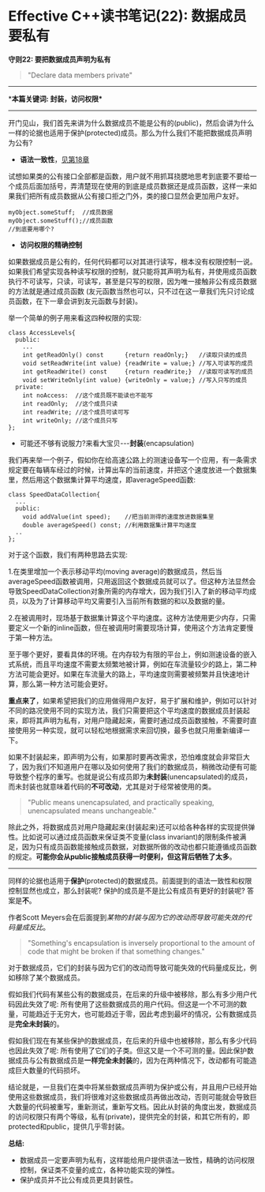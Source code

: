 # Effective C++读书笔记(22): 数据成员要私有

**守则22: 要把数据成员声明为私有**

> "Declare data members private"

------

***本篇关键词: 封装，访问权限\***

------

开门见山，我们首先来讲为什么数据成员不能是公有的(public)，然后会讲为什么一样的论据也适用于保护(protected)成员。那么为什么我们不能把数据成员声明为公有?

- **语法一致性**，[见第18章](https://zhuanlan.zhihu.com/p/76255433)

试想如果类的公有接口全部都是函数，用户就不用抓耳挠腮地思考到底要不要给一个成员后面加括号，弄清楚现在使用的到底是成员数据还是成员函数，这样一来如果我们把所有成员数据从公有接口拒之门外，类的接口显然会更加用户友好。

```text
myObject.someStuff;  //成员数据
myObject.someStuff();//成员函数
//到底要用哪个?
```

- **访问权限的精确控制**

如果数据成员是公有的，任何代码都可以对其进行读写，根本没有权限控制一说。如果我们希望实现各种读写权限的控制，就只能将其声明为私有，并使用成员函数执行不可读写，只读，可读写，甚至是只写的权限，因为唯一接触非公有成员数据的方法就是通过成员函数 (友元函数当然也可以，只不过在这一章我们先只讨论成员函数，在下一章会讲到友元函数与封装)。

举一个简单的例子用来看这四种权限的实现:

```text
class AccessLevels{
  public:
    ...
    int getReadOnly() const      {return readOnly;}   //读取只读的成员
    void setReadWrite(int value) {readWrite = value;} //写入可读写的成员
    int getReadWrite() const     {return readWrite;}  //读取可读写的成员
    void setWriteOnly(int value) {writeOnly = value;} //写入只写的成员
  private:
    int noAccess:  //这个成员既不能读也不能写
    int readOnly;  //这个成员只读
    int readWrite; //这个成员可读可写
    int writeOnly; //这个成员只写
};
```

- 可能还不够有说服力?来看大宝贝---**封装**(encapsulation)

我们再来举一个例子，假如你在给高速公路上的测速设备写一个应用，有一条需求规定要在每辆车经过的时候，计算出车的当前速度，并把这个速度放进一个数据集里，然后用这个数据集计算平均速度，即averageSpeed函数:

```text
class SpeedDataCollection{
  ...
  public:
    void addValue(int speed);    //把当前测得的速度放进数据集里
    double averageSpeed() const; //利用数据集计算平均速度
  ..
};
```

对于这个函数，我们有两种思路去实现:

1.在类里增加一个表示移动平均(moving  average)的数据成员，然后当averageSpeed函数被调用，只用返回这个数据成员就可以了。但这种方法显然会导致SpeedDataCollection对象所需的内存增大，因为我们引入了新的移动平均成员，以及为了计算移动平均又需要引入当前所有数据的和以及数据的量。

2.在被调用时，现场基于数据集计算这个平均速度。这种方法使用更少内存，只需要定义一个新的inline函数，但在被调用时需要现场计算，使用这个方法肯定要慢于第一种方法。

至于哪个更好，要看具体的环境。在内存较为有限的平台上，例如测速设备的嵌入式系统，而且平均速度不需要太频繁地被计算，例如在车流量较少的路上，第二种方法可能会更好。如果在车流量大的路上，平均速度则需要被频繁并且快速地计算，那么第一种方法可能会更好。

**重点来了**，如果希望把我们的应用做得用户友好，易于扩展和维护，例如可以针对不同的路况使用不同的实现方法，我们只需要把这个平均速度的数据成员封装起来，即将其声明为私有，对用户隐藏起来，需要时通过成员函数接触，不需要时直接使用另一种实现，就可以轻松地根据需求来回切换，最多也就只用重新编译一下。

如果不封装起来，即声明为公有，如果那时要再改需求，恐怕难度就会非常巨大了，因为我们不知道用户在哪以及如何使用了我们的数据成员，稍微改动便有可能导致整个程序的重写。也就是说公有成员即为**未封装**(unencapsulated)的成员，而未封装也就意味着代码的**不可改动**，尤其是对于经常被使用的类。

> "Public means unencapsulated, and practically speaking, unencapsulated means unchangeable."

除此之外，将数据成员对用户隐藏起来(封装起来)还可以给各种各样的实现提供弹性。比如说可以通过成员函数来保证类不变量(class invariant)的限制条件被满足，因为只有成员函数能接触成员数据，对数据所做的改动也都只能遵循成员函数的规定。**可能你会从public接触成员获得一时便利，但这背后牺牲了太多**。

------



同样的论据也适用于**保护**(protected)的数据成员。前面提到的语法一致性和权限控制显然也成立，那么封装呢? 保护的成员是不是比公有成员有更好的封装呢? 答案是**不**。

作者Scott Meyers会在后面提到*某物的封装与因为它的改动而导致可能失效的代码量成反比*。

> "Something's encapsulation is inversely proportional to the amount of code that might be broken if that something changes."

对于数据成员，它们的封装与因为它们的改动而导致可能失效的代码量成反比，例如移除了某个数据成员。

假如我们代码有某些公有的数据成员，在后来的升级中被移除，那么有多少用户代码因此失效了呢: 所有使用了这些数据成员的用户代码。但这是一个不可测的数量，可能趋近于无穷大，也可能趋近于零，因此考虑到最坏的情况，公有数据成员是**完全未封装**的。

假如我们现在有某些保护的数据成员，在后来的升级中也被移除，那么有多少代码也因此失效了呢: 所有使用了它们的子类。但这又是一个不可测的量。因此保护数据成员与公有数据成员是**一样完全未封装**的，因为在两种情况下，改动都有可能造成巨大数量的代码损坏。

结论就是，一旦我们在类中将某些数据成员声明为保护或公有，并且用户已经开始使用这些数据成员，我们将很难对这些数据成员再做出改动，否则可能就会导致巨大数量的代码被重写，重新测试，重新写文档。因此从封装的角度出发，数据成员的访问权限只有两个等级，私有(private)，提供完全的封装，和其它所有的，即protected和public，提供几乎零封装。

**总结:**

- 数据成员一定要声明为私有，这样能给用户提供语法一致性，精确的访问权限控制，保证类不变量的成立，各种功能实现的弹性。
- 保护成员并不比公有成员更具封装性。